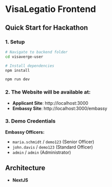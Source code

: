 # VisaLegatio Frontend

## Quick Start for Hackathon

### 1. Setup
```bash
# Navigate to backend folder
cd visaverge-user

# Install dependencies
npm install

npm run dev
```

### 2. The Website will be available at:
- **Applicant Site**: http://localhost:3000
- **Embassy Site**: http://localhost:3000/embassy

### 3. Demo Credentials
**Embassy Officers:**
- `maria.schmidt` / `demo123` (Senior Officer)
- `john.davis` / `demo123` (Standard Officer)  
- `admin` / `admin` (Administrator)

## Architecture
- **NextJS**